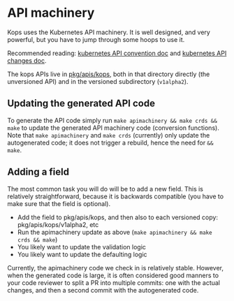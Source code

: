 # API machinery

Kops uses the Kubernetes API machinery.  It is well designed, and very powerful, but you have to
jump through some hoops to use it.

Recommended reading: [kubernetes API convention doc](https://github.com/kubernetes/community/blob/master/contributors/devel/sig-architecture/api-conventions.md) and [kubernetes API changes doc](https://github.com/kubernetes/community/blob/master/contributors/devel/sig-architecture/api_changes.md).

The kops APIs live in [pkg/apis/kops](https://github.com/kubernetes/kops/tree/master/pkg/apis/kops), both in
that directory directly (the unversioned API) and in the versioned subdirectory (`v1alpha2`).

## Updating the generated API code

To generate the API code simply run `make apimachinery && make crds && make` to update the generated API machinery code (conversion functions).  Note
that `make apimachinery` and `make crds` (currently) only update the autogenerated code; it does not trigger a rebuild, hence the
need for `&& make`.

## Adding a field

The most common task you will do will be to add a new field.  This is relatively straightforward, because
it is backwards compatible (you have to make sure that the field is optional).

* Add the field to pkg/apis/kops, and then also to each versioned copy: pkg/apis/kops/v1alpha2, etc
* Run the apimachinery update as above (`make apimachinery && make crds && make`)
* You likely want to update the validation logic
* You likely want to update the defaulting logic

Currently, the apimachinery code we check in is relatively stable.  However, when the generated code is large,
it is often considered good manners to your code reviewer to split a PR into multiple commits: one with the
actual changes, and then a second commit with the autogenerated code.
